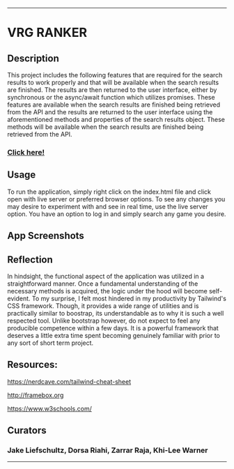  - - - -
# VRG RANKER
## Description
This project includes the following features that are required for the search results to work properly and that will be available when the search results are finished. The results are then returned to the user interface, either by synchronous or the async/await function which utilizes promises. These features are available when the search results are finished being retrieved from the API and the results are returned to the user interface using the aforementioned methods and properties of the search results object. These methods will be available when the search results are finished being retrieved from the API.

### [Click here!](http://localhost:52330/Develop/views/index.html)
## Usage
To run the application, simply right click on the index.html file and click open with live server or preferred browser options. To see any changes you may desire to experiment with and see in real time, use the live server option. You have an option to log in and simply search any game you desire.

## App Screenshots
## Reflection
In hindsight, the functional aspect of the application was utilized in a straightforward manner. Once a fundamental understanding of the necessary methods is acquired, the logic under the hood will become self-evident. To my surprise, I felt most hindered in my productivity by Tailwind's CSS framework. Though, it provides a wide range of utilities and is practically similar to boostrap, its understandable as to why it is such a well respected tool. Unlike bootstrap however, do not expect to feel any producible competence within a few days. It is a powerful framework that deserves a little extra time spent becoming genuinely familiar with prior to any sort of short term project.

## Resources:
https://nerdcave.com/tailwind-cheat-sheet

http://framebox.org

https://www.w3schools.com/

## Curators
### Jake Liefschultz, Dorsa Riahi, Zarrar Raja, Khi-Lee Warner
 - - - -